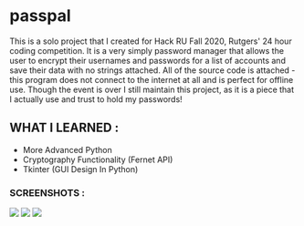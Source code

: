 # passpal
This is a solo project that I created for Hack RU Fall 2020, Rutgers' 24 hour coding competition.
It is a very simply password manager that allows the user to encrypt their usernames and passwords for a list of accounts and save their data with no strings attached.
All of the source code is attached - this program does not connect to the internet at all and is perfect for offline use.
Though the event is over I still maintain this project, as it is a piece that I actually use and trust to hold my passwords!

## WHAT I LEARNED :
- More Advanced Python
- Cryptography Functionality (Fernet API)
- Tkinter (GUI Design In Python)

### SCREENSHOTS :
<p>
      <img src="https://i.imgur.com/sViVTBx.png">
      <img src="https://i.imgur.com/FtTQTrw.png">
      <img src="https://i.imgur.com/bvQRMCi.png">
</p>
